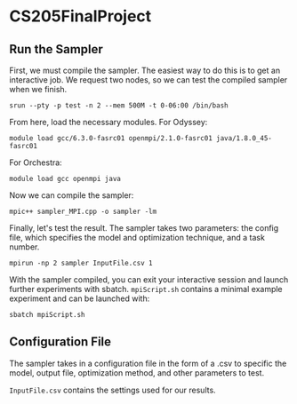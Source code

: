 # CS205FinalProject

## Run the Sampler
First, we must compile the sampler. The easiest way to do this is to get an interactive job. We request two nodes, so we can test the compiled sampler when we finish.

`srun --pty -p test -n 2 --mem 500M -t 0-06:00 /bin/bash`

From here, load the necessary modules. For Odyssey:

`module load gcc/6.3.0-fasrc01 openmpi/2.1.0-fasrc01 java/1.8.0_45-fasrc01`

For Orchestra:

`module load gcc openmpi java`

Now we can compile the sampler:

`mpic++ sampler_MPI.cpp -o sampler -lm`

Finally, let's test the result. The sampler takes two parameters: the config file, which specifies the model and optimization technique, and a task number.

`mpirun -np 2 sampler InputFile.csv 1`

With the sampler compiled, you can exit your interactive session and launch further experiments with sbatch. `mpiScript.sh` contains a minimal example experiment and can be launched with:

`sbatch mpiScript.sh`

## Configuration File
The sampler takes in a configuration file in the form of a .csv to specific the model, output file, optimization method, and other parameters to test.

`InputFile.csv` contains the settings used for our results.
